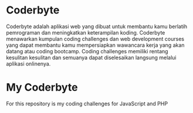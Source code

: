 # Coderbyte

Coderbyte adalah aplikasi web yang dibuat untuk membantu kamu berlatih pemrograman dan meningkatkan keterampilan koding. Coderbyte menawarkan kumpulan coding challenges dan web development courses yang dapat membantu kamu mempersiapkan wawancara kerja yang akan datang atau coding bootcamp. Coding challenges memiliki rentang kesulitan kesulitan dan semuanya dapat diselesaikan langsung melalui aplikasi onlinenya. 

# My Coderbyte
For this repository is my coding challenges for JavaScript and PHP